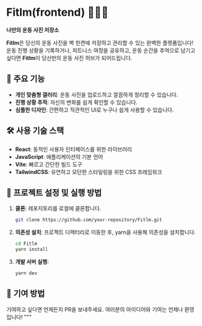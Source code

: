 # Fitlm(frontend) 🏋️‍♂️📸  
**나만의 운동 사진 저장소**

**Fitlm**은 당신의 운동 사진을 벽 한켠에 저장하고 관리할 수 있는 완벽한 플랫폼입니다! 운동 진행 상황을 기록하거나, 피트니스 여정을 공유하고, 운동 순간을 추억으로 남기고 싶다면 **Fitlm**이 당신만의 운동 사진 허브가 되어드립니다.

## 🌟 주요 기능
- **개인 맞춤형 갤러리**: 운동 사진을 업로드하고 깔끔하게 정리할 수 있습니다.
- **진행 상황 추적**: 자신의 변화를 쉽게 확인할 수 있습니다.
- **심플한 디자인**: 간편하고 직관적인 UI로 누구나 쉽게 사용할 수 있습니다.

## 🛠️ 사용 기술 스택
- **React**: 동적인 사용자 인터페이스를 위한 라이브러리
- **JavaScript**: 애플리케이션의 기본 언어
- **Vite**: 빠르고 간단한 빌드 도구
- **TailwindCSS**: 유연하고 모던한 스타일링을 위한 CSS 프레임워크

## 🚀 프로젝트 설정 및 실행 방법

1. **클론**: 레포지토리를 로컬에 클론합니다.
    ```bash
    git clone https://github.com/your-repository/Fitlm.git
    ```

2. **의존성 설치**: 프로젝트 디렉터리로 이동한 후, yarn을 사용해 의존성을 설치합니다.
    ```bash
    cd Fitlm
    yarn install
    ```

3. **개발 서버 실행**:
    ```bash
    yarn dev
    ```

## 🤝 기여 방법
기여하고 싶다면 언제든지 PR을 보내주세요. 여러분의 아이디어와 기여는 언제나 환영입니다!
"""
